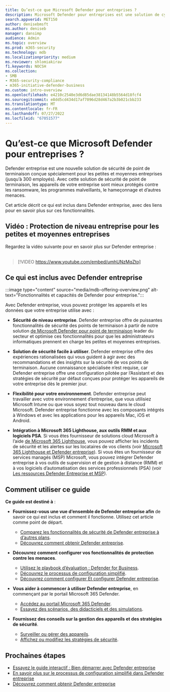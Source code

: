 ```yaml
---
title: Qu’est-ce que Microsoft Defender pour entreprises ?
description: Microsoft Defender pour entreprises est une solution de cybersécurité pour les petites et moyennes entreprises. Defender entreprise protège contre les menaces sur vos appareils.
search.appverid: MET150
author: denisebmsft
ms.author: deniseb
manager: dansimp
audience: Admin
ms.topic: overview
ms.prod: m365-security
ms.technology: mdb
ms.localizationpriority: medium
ms.reviewer: shlomiakirav
f1.keywords: NOCSH
ms.collection:
- SMB
- M365-security-compliance
- m365-initiative-defender-business
ms.custom: intro-overview
ms.openlocfilehash: e4210c2540e3d6d85dae38134148b5564d18fcf4
ms.sourcegitcommit: e8dd5cd434d17af7096d28d467a2b3b021cbb233
ms.translationtype: MT
ms.contentlocale: fr-FR
ms.lasthandoff: 07/27/2022
ms.locfileid: "67051577"
---
```

# <a name="what-is-microsoft-defender-for-business"></a>Qu’est-ce que Microsoft Defender pour entreprises ?

Defender entreprise est une nouvelle solution de sécurité de point de terminaison conçue spécialement pour les petites et moyennes entreprises (jusqu’à 300 employés). Avec cette solution de sécurité de point de terminaison, les appareils de votre entreprise sont mieux protégés contre les ransomware, les programmes malveillants, le hameçonnage et d’autres menaces. 

Cet article décrit ce qui est inclus dans Defender entreprise, avec des liens pour en savoir plus sur ces fonctionnalités.


## <a name="video-enterprise-grade-protection-for-small--and-medium-sized-businesses"></a>Vidéo : Protection de niveau entreprise pour les petites et moyennes entreprises

Regardez la vidéo suivante pour en savoir plus sur Defender entreprise : <br/><br/>

> [!VIDEO https://www.youtube.com/embed/umhUNzMqZto]

## <a name="whats-included-with-defender-for-business"></a>Ce qui est inclus avec Defender entreprise

:::image type="content" source="media/mdb-offering-overview.png" alt-text="Fonctionnalités et capacités de Defender pour entreprise.":::

Avec Defender entreprise, vous pouvez protéger les appareils et les données que votre entreprise utilise avec :

- **Sécurité de niveau entreprise**. Defender entreprise offre de puissantes fonctionnalités de sécurité des points de terminaison à partir de notre solution [de Microsoft Defender pour point de terminaison](../defender-endpoint/microsoft-defender-endpoint.md) leader du secteur et optimise ces fonctionnalités pour que les administrateurs informatiques prennent en charge les petites et moyennes entreprises.

- **Solution de sécurité facile à utiliser**. Defender entreprise offre des expériences rationalisées qui vous guident à agir avec des recommandations et des insights sur la sécurité de vos points de terminaison. Aucune connaissance spécialisée n’est requise, car Defender entreprise offre une configuration pilotée par l’Assistant et des stratégies de sécurité par défaut conçues pour protéger les appareils de votre entreprise dès le premier jour.

- **Flexibilité pour votre environnement**. Defender entreprise peut travailler avec votre environnement d’entreprise, que vous utilisiez Microsoft Intune ou que vous soyez tout nouveau dans le cloud Microsoft. Defender entreprise fonctionne avec les composants intégrés à Windows et avec les applications pour les appareils Mac, iOS et Android.

- **Intégration à Microsoft 365 Lighthouse, aux outils RMM et aux logiciels PSA**. Si vous êtes fournisseur de solutions cloud Microsoft à l’aide [de Microsoft 365 Lighthouse](../../lighthouse/m365-lighthouse-overview.md), vous pouvez afficher les incidents de sécurité et les alertes sur les locataires de vos clients (voir [Microsoft 365 Lighthouse et Defender entreprise](mdb-lighthouse-integration.md)). Si vous êtes un fournisseur de services managés (MSP) Microsoft, vous pouvez intégrer Defender entreprise à vos outils de supervision et de gestion à distance (RMM) et à vos logiciels d’automatisation des services professionnels (PSA) (voir [Les ressources Defender Entreprise et MSP](mdb-partners.md)).

## <a name="how-to-use-this-guide"></a>Comment utiliser ce guide

**Ce guide est destiné à** :

- **Fournissez-vous une vue d’ensemble de Defender entreprise afin** de savoir ce qui est inclus et comment il fonctionne. Utilisez cet article comme point de départ.
   - [Comparez les fonctionnalités de sécurité de Defender entreprise à d’autres plans](compare-mdb-m365-plans.md).
   - [Découvrez comment obtenir Defender entreprise](get-defender-business.md).

- **Découvrez comment configurer vos fonctionnalités de protection contre les menaces**. 
   - [Utilisez le playbook d’évaluation : Defender for Business](trial-playbook-defender-business.md).
   - [Découvrez le processus de configuration simplifié](mdb-simplified-configuration.md).
   - [Découvrez comment configurer Et configurer Defender entreprise](mdb-setup-configuration.md).

- **Vous aider à commencer à utiliser Defender entreprise**, en commençant par le portail Microsoft 365 Defender. 
   - [Accédez au portail Microsoft 365 Defender](mdb-get-started.md).
   - [Essayez des scénarios, des didacticiels et des simulations](mdb-tutorials.md).

- **Fournissez des conseils sur la gestion des appareils et des stratégies de sécurité**.
   - [Surveiller ou gérer des appareils](mdb-manage-devices.md).
   - [Affichez ou modifiez les stratégies de sécurité](mdb-view-edit-policies.md).

## <a name="next-steps"></a>Prochaines étapes

- [Essayez le guide interactif : Bien démarrer avec Defender entreprise](https://aka.ms/MDB-GetStartedGuide)
- [En savoir plus sur le processus de configuration simplifié dans Defender entreprise](mdb-simplified-configuration.md)
- [Découvrez comment obtenir Defender entreprise](get-defender-business.md)
